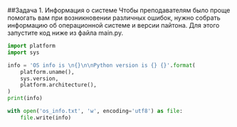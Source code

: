 
##Задача 1. Информация о системе
Чтобы преподавателям было проще помогать вам при возникновении различных ошибок, нужно собрать информацию об операционной системе и версии пайтона. Для этого запустите код ниже из файла main.py. 

````python
import platform
import sys

info = 'OS info is \n{}\n\nPython version is {} {}'.format(
    platform.uname(),
    sys.version,
    platform.architecture(),
)
print(info)

with open('os_info.txt', 'w', encoding='utf8') as file:
    file.write(info)
````